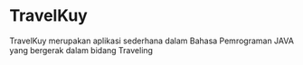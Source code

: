# TravelKuy
TravelKuy merupakan aplikasi sederhana dalam Bahasa Pemrograman JAVA yang bergerak dalam bidang Traveling
